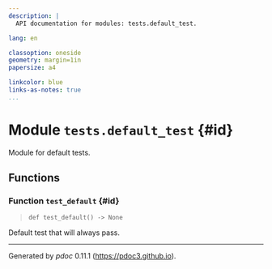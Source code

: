 ```yaml
---
description: |
  API documentation for modules: tests.default_test.

lang: en

classoption: oneside
geometry: margin=1in
papersize: a4

linkcolor: blue
links-as-notes: true
...
```


# Module `tests.default_test` {#id}

Module for default tests.

## Functions

### Function `test_default` {#id}

>     def test_default() ‑> None

Default test that will always pass.

---

Generated by _pdoc_ 0.11.1 (<https://pdoc3.github.io>).
